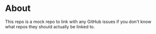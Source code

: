 # About

This repo is a mock repo to link with any GitHub issues if you don't know what repos they should actually be linked to.